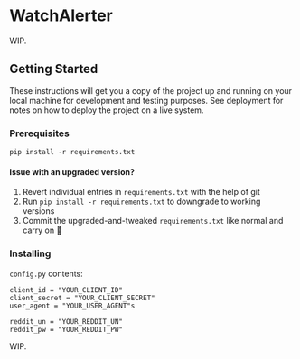 # WatchAlerter

WIP.

## Getting Started

These instructions will get you a copy of the project up and running on your local machine for development and testing purposes. See deployment for notes on how to deploy the project on a live system.

### Prerequisites

```
pip install -r requirements.txt
```

#### Issue with an upgraded version?

1. Revert individual entries in `requirements.txt` with the help of git
2. Run `pip install -r requirements.txt` to downgrade to working versions
3. Commit the upgraded-and-tweaked `requirements.txt` like normal and carry on 🎉

### Installing

`config.py` contents:

```
client_id = "YOUR_CLIENT_ID"
client_secret = "YOUR_CLIENT_SECRET"
user_agent = "YOUR_USER_AGENT"s

reddit_un = "YOUR_REDDIT_UN"
reddit_pw = "YOUR_REDDIT_PW"
```

WIP.
